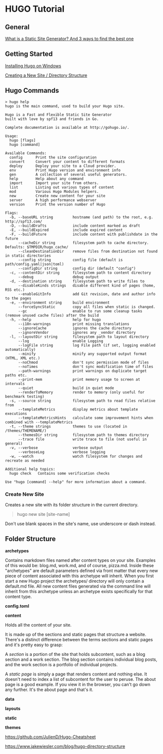 # HUGO Tutorial




## General

[What is a Static Site Generator? And 3 ways to find the best one](https://www.netlify.com/blog/2020/04/14/what-is-a-static-site-generator-and-3-ways-to-find-the-best-one/)

## Getting Started

[Installing Hugo on Windows](https://www.youtube.com/watch?v=G7umPCU-8xc)

[Creating a New Site / Directory Structure](https://www.youtube.com/watch?v=sB0HLHjgQ7E)

## Hugo Commands

```
> hugo help
hugo is the main command, used to build your Hugo site.

Hugo is a Fast and Flexible Static Site Generator
built with love by spf13 and friends in Go.

Complete documentation is available at http://gohugo.io/.

Usage:
  hugo [flags]
  hugo [command]

Available Commands:
  config      Print the site configuration
  convert     Convert your content to different formats
  deploy      Deploy your site to a Cloud provider.
  env         Print Hugo version and environment info
  gen         A collection of several useful generators.
  help        Help about any command
  import      Import your site from others.
  list        Listing out various types of content
  mod         Various Hugo Modules helpers.
  new         Create new content for your site
  server      A high performance webserver
  version     Print the version number of Hugo

Flags:
  -b, --baseURL string         hostname (and path) to the root, e.g. http://spf13.com/
  -D, --buildDrafts            include content marked as draft
  -E, --buildExpired           include expired content
  -F, --buildFuture            include content with publishdate in the future
      --cacheDir string        filesystem path to cache directory. Defaults: $TMPDIR/hugo_cache/
      --cleanDestinationDir    remove files from destination not found in static directories
      --config string          config file (default is path/config.yaml|json|toml)
      --configDir string       config dir (default "config")
  -c, --contentDir string      filesystem path to content directory
      --debug                  debug output
  -d, --destination string     filesystem path to write files to
      --disableKinds strings   disable different kind of pages (home, RSS etc.)
      --enableGitInfo          add Git revision, date and author info to the pages
  -e, --environment string     build environment
      --forceSyncStatic        copy all files when static is changed.
      --gc                     enable to run some cleanup tasks (remove unused cache files) after the build
  -h, --help                   help for hugo
      --i18n-warnings          print missing translations
      --ignoreCache            ignores the cache directory
      --ignoreVendor           ignores any _vendor directory
  -l, --layoutDir string       filesystem path to layout directory
      --log                    enable Logging
      --logFile string         log File path (if set, logging enabled automatically)
      --minify                 minify any supported output format (HTML, XML etc.)
      --noChmod                don't sync permission mode of files
      --noTimes                don't sync modification time of files
      --path-warnings          print warnings on duplicate target paths etc.
      --print-mem              print memory usage to screen at intervals
      --quiet                  build in quiet mode
      --renderToMemory         render to memory (only useful for benchmark testing)
  -s, --source string          filesystem path to read files relative from
      --templateMetrics        display metrics about template executions
      --templateMetricsHints   calculate some improvement hints when combined with --templateMetrics
  -t, --theme strings          themes to use (located in /themes/THEMENAME/)
      --themesDir string       filesystem path to themes directory
      --trace file             write trace to file (not useful in general)
  -v, --verbose                verbose output
      --verboseLog             verbose logging
  -w, --watch                  watch filesystem for changes and recreate as needed

Additional help topics:
  hugo check   Contains some verification checks

Use "hugo [command] --help" for more information about a command.
```
### Create New Site

Creates a new site with its folder structure in the current directory.

> hugo new site [site-name]

Don't use blank spaces in the site's name, use underscore or dash instead.

## Folder Structure

**archetypes**

Contains markdown files named after content types on your site. Examples of this would be: blog.md, work.md, and of course, pizza.md. Inside these "archetypes" are default parameters defined via front matter that every new piece of content associated with this archetype will inherit. When you first start a new Hugo project the archetypes/ directory will only contain a default.md file. All new content files generated via the command line will inherit from this archetype unless an archetype exists specifically for that content type.

**config.toml**

**content**

Holds all the content of your site.

It is made up of the sections and static pages that structure a website. There's a distinct difference between the terms sections and static pages and it's pretty easy to grasp:

A *section* is a portion of the site that holds subcontent, such as a blog section and a work section. The blog section contains individual blog posts, and the work section is a portfolio of individual projects.

A *static page* is simply a page that renders content and nothing else. It doesn't need to index a list of subcontent for the user to peruse. The about page is a good example. If you view it in the browser, you can't go down any further. It's the about page and that's it.

**data**

**layouts**

**static**

**themes**


https://github.com/JulienD/Hugo-Cheatsheet

https://www.jakewiesler.com/blog/hugo-directory-structure
